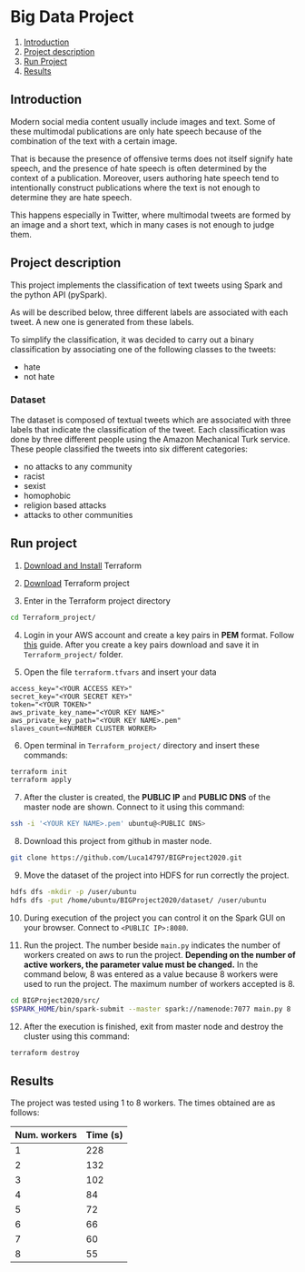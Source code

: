 # Big Data Project

1. [Introduction](#Introduction)
2. [Project description](#Project-description)
3. [Run Project](#Run-project)
4. [Results](#Results)

## Introduction

Modern social media content usually include images and text. Some of these multimodal publications are only hate speech because of the combination of the text with a certain image. 

That is because the presence of offensive terms does not itself signify hate speech, and the presence of hate speech is often determined by the context of a publication. Moreover, users authoring hate speech tend to intentionally construct publications where the text is not enough to determine they are hate speech. 

This happens especially in Twitter, where multimodal tweets are formed by an image and a short text, which in many cases is not enough to judge them.

## Project description

This project implements the classification of text tweets using Spark and the python API (pySpark).

As will be described below, three different labels are associated with each tweet. A new one is generated from these labels.

To simplify the classification, it was decided to carry out a binary classification by associating one of the following classes to the tweets: 
* hate
* not hate

### Dataset

The dataset is composed of textual tweets which are associated with three labels that indicate the classification of the tweet. Each classification was done by three different people using the Amazon Mechanical Turk service. These people classified the tweets into six different categories: 
* no attacks to any community
* racist
* sexist
* homophobic
* religion based attacks 
* attacks to other communities

## Run project

1. [Download and Install](https://learn.hashicorp.com/tutorials/terraform/install-cli?in=terraform/aws-get-started) Terraform


2. [Download](https://github.com/martinasalis/Terraform_project) Terraform project


3. Enter in the Terraform project directory
```bash
cd Terraform_project/
```

4. Login in your AWS account and create a key pairs in **PEM** format.
   Follow [this](https://docs.aws.amazon.com/AWSEC2/latest/UserGuide/ec2-key-pairs.html#having-ec2-create-your-key-pair) guide.
   After you create a key pairs download and save it in ```Terraform_project/``` folder.
   

5. Open the file ```terraform.tfvars``` and insert your data
```
access_key="<YOUR ACCESS KEY>"
secret_key="<YOUR SECRET KEY>"
token="<YOUR TOKEN>"
aws_private_key_name="<YOUR KEY NAME>"
aws_private_key_path="<YOUR KEY NAME>.pem"
slaves_count=<NUMBER CLUSTER WORKER>
```

6. Open terminal in ```Terraform_project/``` directory and insert these commands:
```bash
terraform init
terraform apply
```

7. After the cluster is created, the **PUBLIC IP** and **PUBLIC DNS** of the master node are shown.
   Connect to it using this command:
```bash
ssh -i '<YOUR KEY NAME>.pem' ubuntu@<PUBLIC DNS>
```

8. Download this project from github in master node.
```bash
git clone https://github.com/Luca14797/BIGProject2020.git
```

9. Move the dataset of the project into HDFS for run correctly the project.
```bash
hdfs dfs -mkdir -p /user/ubuntu
hdfs dfs -put /home/ubuntu/BIGProject2020/dataset/ /user/ubuntu
```

10. During execution of the project you can control it on the Spark GUI on your browser. 
    Connect to ```<PUBLIC IP>:8080```.
    

11. Run the project. The number beside ```main.py``` indicates the number of workers created on aws to run the project.
    **Depending on the number of active workers, the parameter value must be changed.**
    In the command below, 8 was entered as a value because 8 workers were used to run the project. 
    The maximum number of workers accepted is 8.
```bash
cd BIGProject2020/src/
$SPARK_HOME/bin/spark-submit --master spark://namenode:7077 main.py 8
```

12. After the execution is finished, exit from master node and destroy the cluster using this command:
```bash
terraform destroy
```

## Results
The project was tested using 1 to 8 workers. The times obtained are as follows:

|   Num. workers    |   Time (s)    |
|---    |---    |
|   1   |   228 |
|   2   |   132 |
|   3   |   102 |
|   4   |   84  |
|   5   |   72  |
|   6   |   66  |
|   7   |   60  |
|   8   |   55  |
